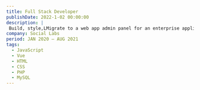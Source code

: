 ```yaml
---
title: Full Stack Developer
publishDate: 2022-1-02 00:00:00
description: |
 Build, style,LMigrate to a web app admin panel for an enterprise application. Build new features at admin panel for a hotel chain app. Created a marketplace application with an admin panel for stores, enabling secure orders from suppliers and payments via bank credit. Build database procedures.
company: Social Labs
period: JAN 2020 — AUG 2021
tags:
  - JavaScript
  - Vue
  - HTML
  - CSS
  - PHP
  - MySQL
---
```


